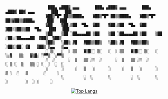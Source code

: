```
                   ███▄ ▄███▓ ▄▄▄       ███▄ ▄███▓ ▄▄▄       ███▄ ▄███▓ ██▓ ▄▄▄       ▐██▌  ▐██▌ 
                  ▓██▒▀█▀ ██▒▒████▄    ▓██▒▀█▀ ██▒▒████▄    ▓██▒▀█▀ ██▒▓██▒▒████▄     ▐██▌  ▐██▌ 
                  ▓██    ▓██░▒██  ▀█▄  ▓██    ▓██░▒██  ▀█▄  ▓██    ▓██░▒██▒▒██  ▀█▄   ▐██▌  ▐██▌ 
                  ▒██    ▒██ ░██▄▄▄▄██ ▒██    ▒██ ░██▄▄▄▄██ ▒██    ▒██ ░██░░██▄▄▄▄██  ▓██▒  ▓██▒ 
                  ▒██▒   ░██▒ ▓█   ▓██▒▒██▒   ░██▒ ▓█   ▓██▒▒██▒   ░██▒░██░ ▓█   ▓██▒ ▒▄▄   ▒▄▄  
                  ░ ▒░   ░  ░ ▒▒   ▓▒█░░ ▒░   ░  ░ ▒▒   ▓▒█░░ ▒░   ░  ░░▓   ▒▒   ▓▒█░ ░▀▀▒  ░▀▀▒ 
                  ░  ░      ░  ▒   ▒▒ ░░  ░      ░  ▒   ▒▒ ░░  ░      ░ ▒ ░  ▒   ▒▒ ░ ░  ░  ░  ░ 
                  ░      ░     ░   ▒   ░      ░     ░   ▒   ░      ░    ▒ ░  ░   ▒       ░     ░ 
                         ░         ░  ░       ░         ░  ░       ░    ░        ░  ░ ░     ░    
```                                                                            

<div align="center">
 
[![Top Langs](https://github-readme-stats.vercel.app/api/top-langs/?username=alex78874&layout=compact&bg_color=00000000&border_color=00000000&text_color=fff)](https://github.com/anuraghazra/github-readme-stats)

</div>
